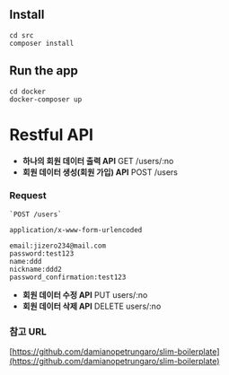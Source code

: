 ## Install
    
    cd src
    composer install

## Run the app
    
    cd docker
    docker-composer up

# Restful API

* **하나의 회원 데이터 출력 API**  GET /users/:no
* **회원 데이터 생성(회원 가입) API**   POST /users

### Request

    `POST /users`
    
    application/x-www-form-urlencoded

    email:jizero234@mail.com
    password:test123 
    name:ddd 
    nickname:ddd2
    password_confirmation:test123
    
* **회원 데이터 수정 API** PUT users/:no
* **회원 데이터 삭제 API** DELETE  users/:no




### 참고 URL 
[https://github.com/damianopetrungaro/slim-boilerplate](https://github.com/damianopetrungaro/slim-boilerplate)


